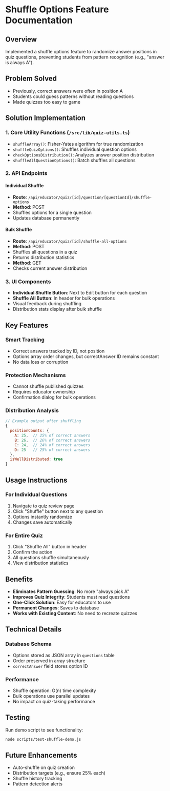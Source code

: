# Shuffle Options Feature Documentation

## Overview
Implemented a shuffle options feature to randomize answer positions in quiz questions, preventing students from pattern recognition (e.g., "answer is always A").

## Problem Solved
- Previously, correct answers were often in position A
- Students could guess patterns without reading questions
- Made quizzes too easy to game

## Solution Implementation

### 1. **Core Utility Functions** (`/src/lib/quiz-utils.ts`)
- `shuffleArray()`: Fisher-Yates algorithm for true randomization
- `shuffleQuizOptions()`: Shuffles individual question options
- `checkOptionsDistribution()`: Analyzes answer position distribution
- `shuffleAllQuestionOptions()`: Batch shuffles all questions

### 2. **API Endpoints**

#### Individual Shuffle
- **Route**: `/api/educator/quiz/[id]/question/[questionId]/shuffle-options`
- **Method**: POST
- Shuffles options for a single question
- Updates database permanently

#### Bulk Shuffle
- **Route**: `/api/educator/quiz/[id]/shuffle-all-options`
- **Method**: POST
- Shuffles all questions in a quiz
- Returns distribution statistics
- **Method**: GET
- Checks current answer distribution

### 3. **UI Components**
- **Individual Shuffle Button**: Next to Edit button for each question
- **Shuffle All Button**: In header for bulk operations
- Visual feedback during shuffling
- Distribution stats display after bulk shuffle

## Key Features

### Smart Tracking
- Correct answers tracked by ID, not position
- Options array order changes, but correctAnswer ID remains constant
- No data loss or corruption

### Protection Mechanisms
- Cannot shuffle published quizzes
- Requires educator ownership
- Confirmation dialog for bulk operations

### Distribution Analysis
```javascript
// Example output after shuffling
{
  positionCounts: {
    A: 25,  // 25% of correct answers
    B: 26,  // 26% of correct answers
    C: 24,  // 24% of correct answers
    D: 25   // 25% of correct answers
  },
  isWellDistributed: true
}
```

## Usage Instructions

### For Individual Questions
1. Navigate to quiz review page
2. Click "Shuffle" button next to any question
3. Options instantly randomize
4. Changes save automatically

### For Entire Quiz
1. Click "Shuffle All" button in header
2. Confirm the action
3. All questions shuffle simultaneously
4. View distribution statistics

## Benefits
- **Eliminates Pattern Guessing**: No more "always pick A"
- **Improves Quiz Integrity**: Students must read questions
- **One-Click Solution**: Easy for educators to use
- **Permanent Changes**: Saves to database
- **Works with Existing Content**: No need to recreate quizzes

## Technical Details

### Database Schema
- Options stored as JSON array in `questions` table
- Order preserved in array structure
- `correctAnswer` field stores option ID

### Performance
- Shuffle operation: O(n) time complexity
- Bulk operations use parallel updates
- No impact on quiz-taking performance

## Testing
Run demo script to see functionality:
```bash
node scripts/test-shuffle-demo.js
```

## Future Enhancements
- Auto-shuffle on quiz creation
- Distribution targets (e.g., ensure 25% each)
- Shuffle history tracking
- Pattern detection alerts